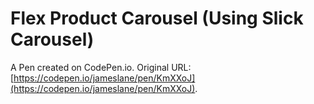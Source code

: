 # Flex Product Carousel (Using Slick Carousel)

A Pen created on CodePen.io. Original URL: [https://codepen.io/jameslane/pen/KmXXoJ](https://codepen.io/jameslane/pen/KmXXoJ).


